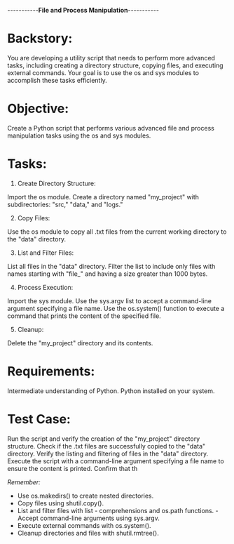 -----------**File and Process Manipulation**-----------
# Backstory:
You are developing a utility script that needs to perform more advanced tasks, including creating a directory structure, copying files, and executing external commands. Your goal is to use the os and sys modules to accomplish these tasks efficiently.

# Objective:
Create a Python script that performs various advanced file and process manipulation tasks using the os and sys modules.

# Tasks:
1) Create Directory Structure:

Import the os module.
Create a directory named "my_project" with subdirectories: "src," "data," and "logs."

2) Copy Files:

Use the os module to copy all .txt files from the current working directory to the "data" directory.

3) List and Filter Files:

List all files in the "data" directory.
Filter the list to include only files with names starting with "file_" and having a size greater than 1000 bytes.

4) Process Execution:

Import the sys module.
Use the sys.argv list to accept a command-line argument specifying a file name.
Use the os.system() function to execute a command that prints the content of the specified file.

5) Cleanup:

Delete the "my_project" directory and its contents.

# Requirements:
Intermediate understanding of Python.
Python installed on your system.

# Test Case:
Run the script and verify the creation of the "my_project" directory structure.
Check if the .txt files are successfully copied to the "data" directory.
Verify the listing and filtering of files in the "data" directory.
Execute the script with a command-line argument specifying a file name to ensure the content is printed.
Confirm that th


*Remember:*
- Use os.makedirs() to create nested directories.
- Copy files using shutil.copy().
- List and filter files with list - comprehensions and os.path functions.
-Accept command-line arguments using sys.argv.
- Execute external commands with os.system().
- Cleanup directories and files with shutil.rmtree().